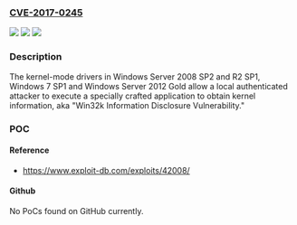 ### [CVE-2017-0245](https://cve.mitre.org/cgi-bin/cvename.cgi?name=CVE-2017-0245)
![](https://img.shields.io/static/v1?label=Product&message=Microsoft%20Windows&color=blue)
![](https://img.shields.io/static/v1?label=Version&message=n%2Fa&color=blue)
![](https://img.shields.io/static/v1?label=Vulnerability&message=Information%20Disclosure&color=brighgreen)

### Description

The kernel-mode drivers in Windows Server 2008 SP2 and R2 SP1, Windows 7 SP1 and Windows Server 2012 Gold allow a local authenticated attacker to execute a specially crafted application to obtain kernel information, aka "Win32k Information Disclosure Vulnerability."

### POC

#### Reference
- https://www.exploit-db.com/exploits/42008/

#### Github
No PoCs found on GitHub currently.

